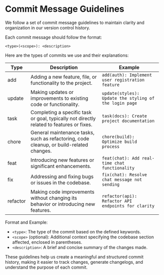 # Commit Message Guidelines

We follow a set of commit message guidelines to maintain clarity and organization in our version control history. 

Each commit message should follow the format:

`<type>(<scope>): <description>`

Here are the types of commits we use and their explanations:

| Type      | Description                                                | Example                                    |
|-----------|------------------------------------------------------------|--------------------------------------------|
| add       | Adding a new feature, file, or functionality to the project. | `add(auth): Implement user registration feature` |
| update    | Making updates or improvements to existing code or functionality. | `update(styles): Update the styling of the login page` |
| task      | Completing a specific task or goal, typically not directly related to features or fixes. | `task(docs): Create project documentation` |
| chore     | General maintenance tasks, such as refactoring, code cleanup, or build-related changes. | `chore(build): Optimize build process` |
| feat      | Introducing new features or significant enhancements. | `feat(chat): Add real-time chat functionality` |
| fix       | Addressing and fixing bugs or issues in the codebase. | `fix(chat): Resolve chat message not sending` |
| refactor  | Making code improvements without changing its behavior or introducing new features. | `refactor(api): Refactor API endpoints for clarity` |

Format and Example:
- `<type>`: The type of the commit based on the defined keywords.
- `<scope>` (optional): Additional context specifying the codebase section affected, enclosed in parentheses.
- `<description>`: A brief and concise summary of the changes made.

These guidelines help us create a meaningful and structured commit history, making it easier to track changes, generate changelogs, and understand the purpose of each commit.
